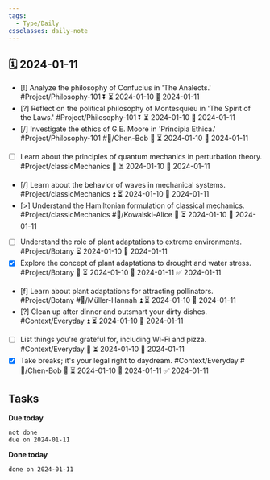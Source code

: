 ```yaml
---
tags:
  - Type/Daily
cssclasses: daily-note
---
```


## 🗓️ 2024-01-11

- [!] Analyze the philosophy of Confucius in 'The Analects.' #Project/Philosophy-101 ⏬ ⏳ 2024-01-10 📅 2024-01-11
- [?] Reflect on the political philosophy of Montesquieu in 'The Spirit of the Laws.' #Project/Philosophy-101 ⏬ ⏳ 2024-01-10 📅 2024-01-11
- [/] Investigate the ethics of G.E. Moore in 'Principia Ethica.' #Project/Philosophy-101 #👤/Chen-Bob 🔺 ⏳ 2024-01-10 📅 2024-01-11
- [ ] Learn about the principles of quantum mechanics in perturbation theory. #Project/classicMechanics 🔼 ⏳ 2024-01-10 📅 2024-01-11
- [/] Learn about the behavior of waves in mechanical systems. #Project/classicMechanics ⏫ ⏳ 2024-01-10 📅 2024-01-11
- [>] Understand the Hamiltonian formulation of classical mechanics. #Project/classicMechanics #👤/Kowalski-Alice 🔺 ⏳ 2024-01-10 📅 2024-01-11
- [ ] Understand the role of plant adaptations to extreme environments. #Project/Botany ⏳ 2024-01-10 📅 2024-01-11
- [x] Explore the concept of plant adaptations to drought and water stress. #Project/Botany 🔺 ⏳ 2024-01-10 📅 2024-01-11 ✅ 2024-01-11
- [f] Learn about plant adaptations for attracting pollinators. #Project/Botany #👤/Müller-Hannah ⏫ ⏳ 2024-01-10 📅 2024-01-11
- [?] Clean up after dinner and outsmart your dirty dishes. #Context/Everyday ⏫ ⏳ 2024-01-10 📅 2024-01-11
- [ ] List things you're grateful for, including Wi-Fi and pizza. #Context/Everyday 🔺 ⏳ 2024-01-10 📅 2024-01-11
- [x] Take breaks; it's your legal right to daydream. #Context/Everyday #👤/Chen-Bob 🔺 ⏳ 2024-01-10 📅 2024-01-11 ✅ 2024-01-11

## Tasks

**Due today**

```tasks
not done
due on 2024-01-11
```

**Done today**

```tasks
done on 2024-01-11
```
            